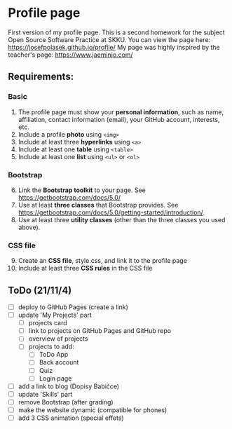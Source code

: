 # Profile page

First version of my profile page. This is a second homework for the subject Open Source Software Practice at SKKU. 
You can view the page here: https://josefpolasek.github.io/profile/
My page was highly inspired by the teacher's page: https://www.jaeminjo.com/

## Requirements:
### Basic
1. The profile page must show your **personal information**, such as name, affiliation, contact information (email), your GitHub account,
interests, etc.
2. Include a profile **photo** using `<img>`
3. Include at least three **hyperlinks** using `<a>`
4. Include at least one **table** using `<table>`
5. Include at least one **list** using `<ul>` or `<ol>`

### Bootstrap
6. Link the **Bootstrap toolkit** to your page. See https://getbootstrap.com/docs/5.0/
7. Use at least **three classes** that Bootstrap provides. See https://getbootstrap.com/docs/5.0/getting-started/introduction/.
8. Use at least three **utility classes** (other than the three classes you used above).

### CSS file
9. Create an **CSS file**, style.css, and link it to the profile page
10. Include at least three **CSS rules** in the CSS file

## ToDo (21/11/4)
- [ ] deploy to GitHub Pages (create a link)
- [ ] update 'My Projects' part 
  - [ ] projects card
  - [ ] link to projects on GitHub Pages and GitHub repo
  - [ ] overview of projects
  - [ ] projects to add:
    - [ ] ToDo App
    - [ ] Back account
    - [ ] Quiz
    - [ ] Login page
- [ ] add a link to blog (Dopisy Babičce)
- [ ] update 'Skills' part
- [ ] remove Bootstrap (after grading)
- [ ] make the website dynamic (compatible for phones)
- [ ] add 3 CSS animation (special effets)